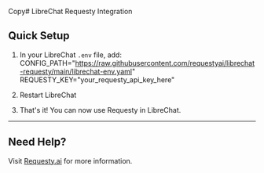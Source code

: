 Copy# LibreChat Requesty Integration

## Quick Setup

1. In your LibreChat `.env` file, add:
CONFIG_PATH="https://raw.githubusercontent.com/requestyai/librechat-requesty/main/librechat-env.yaml"
REQUESTY_KEY="your_requesty_api_key_here"

2. Restart LibreChat

3. That's it! You can now use Requesty in LibreChat.

---

## Need Help?

Visit [Requesty.ai](https://requesty.ai/) for more information.
